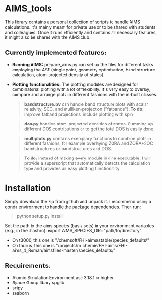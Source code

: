 # AIMS_tools
This library contains a personal collection of scripts to handle AIMS calculations. It's mainly meant for private use or to be shared with students and colleagues. Once it runs efficiently and contains all necessary features, it might also be shared with the AIMS club.

## Currently implemented features:
- **Running AIMS:** prepare_aims.py can set up the files for different tasks employing the ASE (single point, geometry optimisation, band structure calculation, atom-projected density of states)
- **Plotting functionalities:**
The plotting modules are designed for combinatorial plotting with a lot of flexibility. It's very easy to overlay, compare and arrange plots in different fashions with the in-built classes.
    > **bandstructure.py** can handle band structure plots with scalar relativity, SOC, and mulliken-projection ("fatbands"). **To do:** improve fatband projections, include plotting with spin

    > **dos.py** handles atom-projected densities of states. Summing up different DOS contributions or to get the total DOS is easily done.

    > **multiplots.py** contains exemplary functions to combine plots in different fashions, for example overlaying ZORA and ZORA+SOC bandstructures or bandstructures and DOS.

    > **To do:** instead of making every module in-line executable, I will provide a superscript that automatically detects the calculation type and provides an easy plotting functionality.

# Installation
Simply download the zip from github and unpack it. I recommend using a conda environment to handle the package dependencies.
Then run:
> python setup.py install

Set the path to the aims species (basis sets) in your environment variables (e.g., in the .bashrc):
export AIMS_SPECIES_DIR="path/to/directory"
- On t3000, this one is "/chemsoft/FHI-aims/stable/species_defaults/"
- On taurus, this one is "/projects/m_chemie/FHI-aims/FHI-aims_4_Roman/aimsfiles-master/species_defaults/"


## Requirements:
- Atomic Simulation Environment ase 3.18.1 or higher
- Space Group libary spglib
- scipy
- seaborn